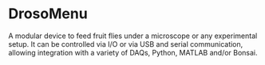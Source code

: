 # DrosoMenu

A modular device to feed fruit flies under a microscope or any experimental setup. It can be controlled via I/O or via USB and serial communication, allowing integration with a variety of DAQs, Python, MATLAB and/or Bonsai.
